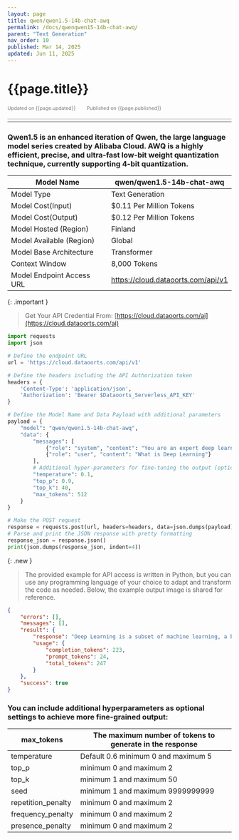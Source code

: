 ```yaml
---
layout: page
title: qwen/qwen1.5-14b-chat-awq 
permalink: /docs/qwenqwen15-14b-chat-awq/
parent: "Text Generation"
nav_order: 10
published: Mar 14, 2025
updated: Jun 11, 2025
---
```


# {{page.title}}

<div style="font-size:0.78em;color: #797878; margin-bottom:1.5em;">
     <span>Updated on {{page.updated}}</span>
    <span style="margin-left:2em;">Published on {{page.published}}</span>
</div>

<hr style="border:none;height:3px;background-color:#e0e0e0;margin:0;">
<hr style="border:none;height:3px;background-color:#bebebe;margin-top:0.2em;margin-bottom:1.5em;">

### Qwen1.5 is an enhanced iteration of Qwen, the large language model series created by Alibaba Cloud. AWQ is a highly efficient, precise, and ultra-fast low-bit weight quantization technique, currently supporting 4-bit quantization.

| Model Name                |qwen/qwen1.5-14b-chat-awq                |
|---------------------------|-----------------------------------------|
| Model Type                |    Text  Generation                     |
| Model Cost(Input)         | $0.11 Per Million Tokens                |
| Model Cost(Output)        | $0.12 Per Million Tokens                |
| Model Hosted (Region)     | Finland                                 |
| Model Available (Region)  | Global                                  |
| Model Base Architecture   | Transformer                             |
| Context Window            | 8,000 Tokens                            |
| Model Endpoint Access URL | https://cloud.dataoorts.com/api/v1      |


{: .important }
> Get Your API Credential From: [https://cloud.dataoorts.com/ai](https://cloud.dataoorts.com/ai)

```python
import requests
import json

# Define the endpoint URL
url = 'https://cloud.dataoorts.com/api/v1'

# Define the headers including the API Authorization token
headers = {
    'Content-Type': 'application/json',
    'Authorization': 'Bearer $Dataoorts_Serverless_API_KEY'
}

# Define the Model Name and Data Payload with additional parameters
payload = {
    "model": "qwen/qwen1.5-14b-chat-awq",
    "data": {
        "messages": [
            {"role": "system", "content": "You are an expert deep learning engineer"},
            {"role": "user", "content": "What is Deep Learning"}
        ],
        # Additional hyper-parameters for fine-tuning the output (optional):
        "temperature": 0.1,
        "top_p": 0.9,
        "top_k": 40,
        "max_tokens": 512
    }
}

# Make the POST request
response = requests.post(url, headers=headers, data=json.dumps(payload))
# Parse and print the JSON response with pretty formatting
response_json = response.json()
print(json.dumps(response_json, indent=4))
```

{: .new }
> The provided example for API access is written in Python, but you can use any programming language of your choice to adapt and transform the code as needed. Below, the example output image is shared for reference.


```json
{
    "errors": [],
    "messages": [],
    "result": {
        "response": "Deep Learning is a subset of machine learning, a branch of artificial intelligence, that involves the use of artificial neural networks to solve complex problems. It is inspired by the structure and function of the human brain, where multiple layers of interconnected nodes (artificial neurons) process and learn from data.\n\nIn deep learning, these networks consist of multiple hidden layers, allowing them to learn hierarchical representations of the input data. Each layer extracts increasingly abstract features, enabling the model to learn and generalize from large, high-dimensional datasets. The process involves forward propagation, where input data is fed through the network, and backpropagation, where the model adjusts its weights to minimize the error between predicted and actual outputs.\n\nDeep learning has been particularly successful in various applications, such as image recognition, speech recognition, natural language processing, recommendation systems, and autonomous vehicles, due to its ability to automatically learn and extract relevant features without manual feature engineering. Some popular deep learning architectures include Convolutional Neural Networks (CNNs) for image analysis, Recurrent Neural Networks (RNNs) for sequential data, and Transformers for natural language processing.",
        "usage": {
            "completion_tokens": 223,
            "prompt_tokens": 24,
            "total_tokens": 247
        }
    },
    "success": true
}
```

### You can include additional hyperparameters as optional settings to achieve more fine-grained output:

| max_tokens             | The maximum number of tokens to generate in the response |
|------------------------|----------------------------------------------------------|
| temperature            | Default 0.6 minimum 0 and maximum 5                      |
| top_p                  | minimum 0 and maximum 2                                  |
| top_k                  | minimum 1 and maximum 50                                 |
| seed                   |  minimum 1 and maximum 9999999999                        |
| repetition_penalty     | minimum 0 and maximum 2                                  |
| frequency_penalty      | minimum 0 and maximum 2                                  |
| presence_penalty       |minimum 0 and maximum 2                                   |